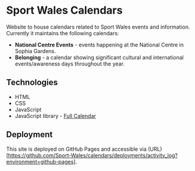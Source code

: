 # Sport Wales Calendars

Website to house calendars related to Sport Wales events and information. Currently it maintains the following calendars:

- **National Centre Events** - events happening at the National Centre in Sophia Gardens.
- **Belonging** - a calendar showing significant cultural and international events/awareness days throughout the year.

## Technologies

- HTML
- CSS
- JavaScript
- JavaScript library - [Full Calendar](https://fullcalendar.io/)

## Deployment

This site is deployed on GitHub Pages and accessible via (URL)[https://github.com/Sport-Wales/calendars/deployments/activity_log?environment=github-pages].
